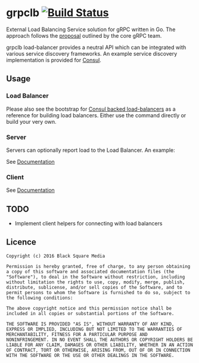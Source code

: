 # grpclb [![Build Status](https://travis-ci.org/bsm/grpclb.png)](https://travis-ci.org/bsm/grpclb)

External Load Balancing Service solution for gRPC written in Go. The approach follows the
[proposal](https://github.com/grpc/grpc/blob/master/doc/load-balancing.md) outlined by the
core gRPC team.

grpclb load-balancer provides a neutral API which can be integrated with various service discovery
frameworks. An example service discovery implementation is provided for [Consul](discovery/consul/).

## Usage

### Load Balancer

Please also see the bootstrap for [Consul backed load-balancers](cmd/grpc-lb-consul/main.go)
as a reference for building load balancers. Either use the command directly or build your very own.

### Server

Servers can optionally report load to the Load Balancer. An example:

See [Documentation](https://godoc.org/github.com/bsm/grpclb/load)

### Client

See [Documentation](https://godoc.org/github.com/bsm/grpclb#NewResolver)

## TODO

* Implement client helpers for connecting with load balancers

## Licence

```
Copyright (c) 2016 Black Square Media

Permission is hereby granted, free of charge, to any person obtaining
a copy of this software and associated documentation files (the
"Software"), to deal in the Software without restriction, including
without limitation the rights to use, copy, modify, merge, publish,
distribute, sublicense, and/or sell copies of the Software, and to
permit persons to whom the Software is furnished to do so, subject to
the following conditions:

The above copyright notice and this permission notice shall be
included in all copies or substantial portions of the Software.

THE SOFTWARE IS PROVIDED "AS IS", WITHOUT WARRANTY OF ANY KIND,
EXPRESS OR IMPLIED, INCLUDING BUT NOT LIMITED TO THE WARRANTIES OF
MERCHANTABILITY, FITNESS FOR A PARTICULAR PURPOSE AND
NONINFRINGEMENT. IN NO EVENT SHALL THE AUTHORS OR COPYRIGHT HOLDERS BE
LIABLE FOR ANY CLAIM, DAMAGES OR OTHER LIABILITY, WHETHER IN AN ACTION
OF CONTRACT, TORT OR OTHERWISE, ARISING FROM, OUT OF OR IN CONNECTION
WITH THE SOFTWARE OR THE USE OR OTHER DEALINGS IN THE SOFTWARE.
```
